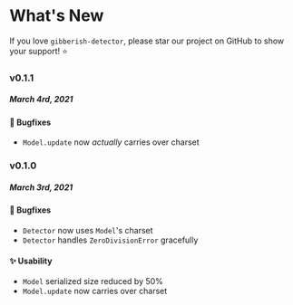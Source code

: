 # What's New

If you love `gibberish-detector`, please star our project on GitHub to show your support! :star:

<!--
# A.B.C
##### MMM DDth, YYYY

#### :newspaper: News
#### :mega: Release Highlights
#### :boom: Breaking Changes
#### :tada: New Features
#### :sparkles: Usability
#### :mortar_board: Walkthrough / Help
#### :performing_arts: Performance
#### :telescope: Accuracy
#### :bug: Bugfixes
#### :snake: Miscellaneous
#### :art: Display Changes

[#xxxx]: https://github.com/Yelp/detect-secrets/pull/xxxx
[@xxxx]: https://github.com/xxxx
-->

### v0.1.1
##### March 4rd, 2021

#### :bug: Bugfixes

- `Model.update` now *actually* carries over charset

### v0.1.0
##### March 3rd, 2021

#### :bug: Bugfixes

- `Detector` now uses `Model`'s charset
- `Detector` handles `ZeroDivisionError` gracefully

#### :sparkles: Usability

- `Model` serialized size reduced by 50%
- `Model.update` now carries over charset
